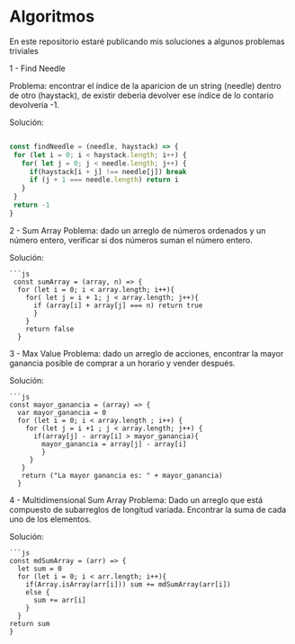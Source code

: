 # Algoritmos
En este repositorio estaré publicando mis soluciones a algunos problemas triviales

1 - Find Needle

 Problema: encontrar el índice de la aparicion de un string (needle) dentro de otro (haystack), de existir deberia devolver ese índice de lo contario devolveria -1.
 
 Solución:
   
   ```js
   
  const findNeedle = (needle, haystack) => {
    for (let i = 0; i < haystack.length; i++) {
      for( let j = 0; j < needle.length; j++) {
        if(haystack[i + j] !== needle[j]) break
        if (j + 1 === needle.length) return i
      }
    }
    return -1
  }
  
   ```
  
2 - Sum Array
  Poblema: dado un arreglo de números ordenados y un número entero, verificar si dos números suman el número entero.
    
  Solución:
    
    ```js
     const sumArray = (array, n) => {
      for (let i = 0; i < array.length; i++){
        for( let j = i + 1; j < array.length; j++){
          if (array[i] + array[j] === n) return true
          }
        }
        return false
      }
  
  3 - Max Value
   Problema: dado un arreglo de acciones, encontrar la mayor ganancia posible de   comprar a un horario y vender después.
  
  Solución:
    
    ```js
    const mayor_ganancia = (array) => {
      var mayor_ganancia = 0
      for (let i = 0; i < array.length ; i++) {
        for (let j = i +1 ; j < array.length; j++) {
          if(array[j] - array[i] > mayor_ganancia){
            mayor_ganancia = array[j] - array[i]
            }     
         }
       }
       return ("La mayor ganancia es: " + mayor_ganancia)
      }
    
4 - Multidimensional Sum Array
  Problema: Dado un arreglo que está compuesto de subarreglos de longitud variada. Encontrar la suma de cada uno de los elementos.
  
   Solución:
    
    ```js
    const mdSumArray = (arr) => {
      let sum = 0
      for (let i = 0; i < arr.length; i++){
        if(Array.isArray(arr[i])) sum += mdSumArray(arr[i])
        else { 
          sum += arr[i]
        }
      }
    return sum
    }
    
    
